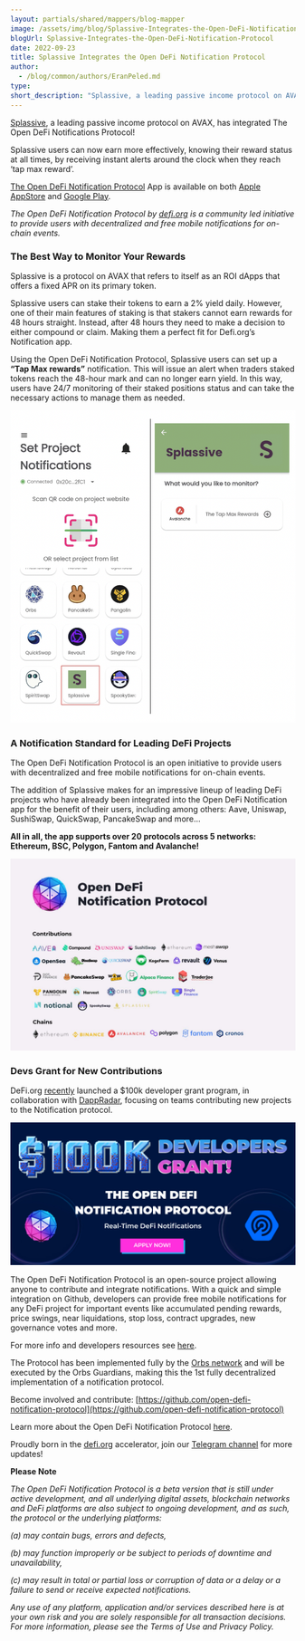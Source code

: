 ```yaml
---
layout: partials/shared/mappers/blog-mapper
image: /assets/img/blog/Splassive-Integrates-the-Open-DeFi-Notification-Protocol/bg.jpg
blogUrl: Splassive-Integrates-the-Open-DeFi-Notification-Protocol
date: 2022-09-23
title: Splassive Integrates the Open DeFi Notification Protocol
author:
  - /blog/common/authors/EranPeled.md
type:
short_description: "Splassive, a leading passive income protocol on AVAX, has integrated The Open DeFi Notifications Protocol. Splassive users can now earn more effectively, knowing their reward status at all times, by receiving instant alerts around the clock when they reach ‘tap max reward’."
---
```


[Splassive](https://splassive.com/), a leading passive income protocol on AVAX, has integrated The Open DeFi Notifications Protocol!

Splassive users can now earn more effectively, knowing their reward status at all times, by receiving instant alerts around the clock when they reach ‘tap max reward’.  

[The Open DeFi Notification Protocol](https://defi.org/notifications/) App is available on both [Apple AppStore](https://apps.apple.com/il/app/defi-notifications/id1588243632) and [Google Play](https://play.google.com/store/apps/details?id=com.orbs.openDefiNotificationsApp).

_The Open DeFi Notification Protocol by [defi.org](https://defi.org/) is a community led initiative to provide users with decentralized and free mobile notifications for on-chain events._


### The Best Way to Monitor Your Rewards

Splassive is a protocol on AVAX that refers to itself as an ROI dApps that offers a fixed APR on its primary token.

Splassive users can stake their tokens to earn a 2% yield daily. However, one of their main features of staking is that stakers cannot earn rewards for 48 hours straight. Instead, after 48 hours they need to make a decision to either compound or claim. Making them a perfect fit for Defi.org’s Notification app. 

Using the Open DeFi Notification Protocol, Splassive users can set up a **“Tap Max rewards”** notification. This will issue an alert when traders staked tokens reach the 48-hour mark and can no longer earn yield. In this way, users have 24/7 monitoring of their staked positions status and can take the necessary actions to manage them as needed. 


![App](/assets/img/blog/Splassive-Integrates-the-Open-DeFi-Notification-Protocol/image1.png)


### A Notification Standard for Leading DeFi Projects

The Open DeFi Notification Protocol is an open initiative to provide users with decentralized and free mobile notifications for on-chain events. 


The addition of Splassive makes for an impressive lineup of leading DeFi projects who have already been integrated into the Open DeFi Notification app for the benefit of their users, including among others: Aave, Uniswap, SushiSwap, QuickSwap, PancakeSwap and more…

**All in all, the app supports over 20 protocols across 5 networks: Ethereum, BSC, Polygon, Fantom and Avalanche!**

![ecosystem](/assets/img/blog/Splassive-Integrates-the-Open-DeFi-Notification-Protocol/image2.jpg)


<div class='line-separator'> </div>



### Devs Grant for New Contributions  

DeFi.org [recently](https://medium.com/@defiorg/defi-org-dappradar-launch-100k-developers-grant-for-the-open-defi-notification-protocol-c584afacea62) launched a $100k developer grant program, in collaboration with [DappRadar](https://dappradar.com/), focusing on teams contributing new projects to the Notification protocol.

![grant](/assets/img/blog/Splassive-Integrates-the-Open-DeFi-Notification-Protocol/image3.jpg)


The Open DeFi Notification Protocol is an open-source project allowing anyone to contribute and integrate notifications. With a quick and simple integration on Github, developers can provide free mobile notifications for any DeFi project for important events like accumulated pending rewards, price swings, near liquidations, stop loss, contract upgrades, new governance votes and more.

For more info and developers resources see [here](https://medium.com/@defiorg/defi-org-dappradar-launch-100k-developers-grant-for-the-open-defi-notification-protocol-c584afacea62).




<div class='line-separator'> </div>



The Protocol has been implemented fully by the [Orbs network](https://www.orbs.com/) and will be executed by the Orbs Guardians, making this the 1st fully decentralized implementation of a notification protocol.

Become involved and contribute:
[https://github.com/open-defi-notification-protocol](https://github.com/open-defi-notification-protocol)

Learn more about the Open DeFi Notification Protocol [here](https://medium.com/@defiorg/introducing-open-defi-notification-protocol-95a8712a94e0).

Proudly born in the [defi.org](http://defi.org/) accelerator, join our [Telegram channel](https://t.me/defiorg) for more updates!



<div class='line-separator'> </div>



**Please Note**

_The Open DeFi Notification Protocol is a beta version that is still under active development, and all underlying digital assets, blockchain networks and DeFi platforms are also subject to ongoing development, and as such, the protocol or the underlying platforms:_

_(a) may contain bugs, errors and defects,_

_(b) may function improperly or be subject to periods of downtime and unavailability,_

_(c) may result in total or partial loss or corruption of data or a delay or a failure to send or receive expected notifications._

_Any use of any platform, application and/or services described here is at your own risk and you are solely responsible for all transaction decisions. For more information, please see the Terms of Use and Privacy Policy._ 


